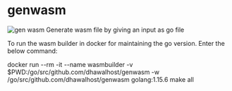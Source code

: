 # genwasm
![gen wasm](https://github.com/dhawalhost/genwasm/resources/genwasm.jpg)
Generate wasm file by giving an input as go file

To run the wasm builder in docker for maintaining the go version. Enter the below command:

  docker run --rm -it --name wasmbuilder -v $PWD:/go/src/github.com/dhawalhost/genwasm -w /go/src/github.com/dhawalhost/genwasm golang:1.15.6 make all
